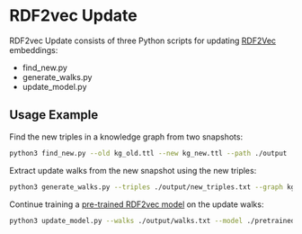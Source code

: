# RDF2vec Update

RDF2vec Update consists of three Python scripts for updating <a href="http://rdf2vec.org/">RDF2Vec</a> embeddings:

- find_new.py
- generate_walks.py
- update_model.py

## Usage Example

Find the new triples in a knowledge graph from two snapshots:

```bash
python3 find_new.py --old kg_old.ttl --new kg_new.ttl --path ./output 
```

Extract update walks from the new snapshot using the new triples:

```bash
python3 generate_walks.py --triples ./output/new_triples.txt --graph kg_new.ttl --depth 4 --walks 10 -p ./output 
```

Continue training a <a href="https://github.com/dwslab/jRDF2Vec/">pre-trained RDF2vec model</a> on the update walks:

```bash
python3 update_model.py --walks ./output/walks.txt --model ./pretrained/model
```

